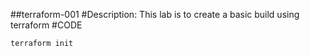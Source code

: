 ##terraform-001
#Description:
This lab is to create a basic build 
using terraform
#CODE
```
terraform init
```

